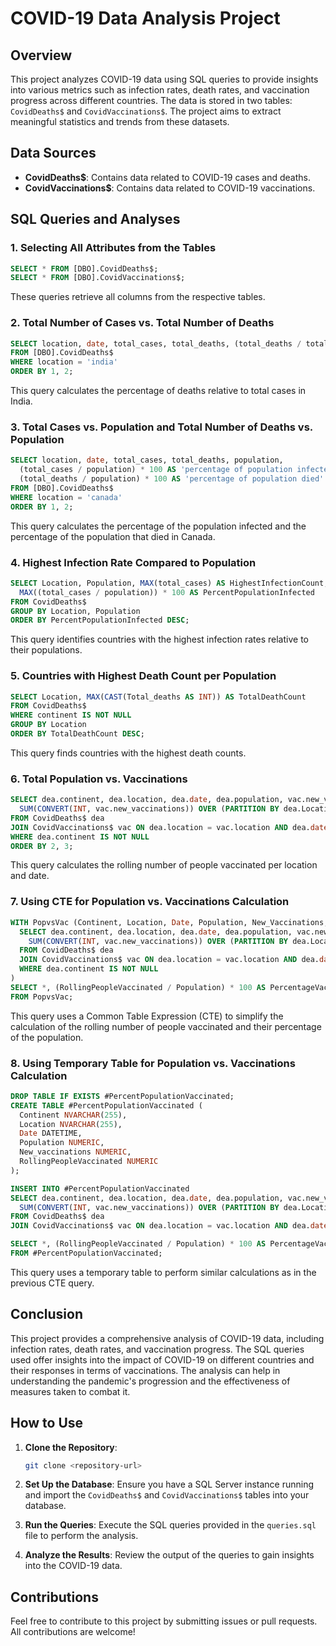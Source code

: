 # COVID-19 Data Analysis Project

## Overview

This project analyzes COVID-19 data using SQL queries to provide insights into various metrics such as infection rates, death rates, and vaccination progress across different countries. The data is stored in two tables: `CovidDeaths$` and `CovidVaccinations$`. The project aims to extract meaningful statistics and trends from these datasets.

## Data Sources

- **CovidDeaths$**: Contains data related to COVID-19 cases and deaths.
- **CovidVaccinations$**: Contains data related to COVID-19 vaccinations.

## SQL Queries and Analyses

### 1. Selecting All Attributes from the Tables
```sql
SELECT * FROM [DBO].CovidDeaths$;
SELECT * FROM [DBO].CovidVaccinations$;
```
These queries retrieve all columns from the respective tables.

### 2. Total Number of Cases vs. Total Number of Deaths
```sql
SELECT location, date, total_cases, total_deaths, (total_deaths / total_cases) * 100 AS 'percentage of deaths'
FROM [DBO].CovidDeaths$
WHERE location = 'india'
ORDER BY 1, 2;
```
This query calculates the percentage of deaths relative to total cases in India.

### 3. Total Cases vs. Population and Total Number of Deaths vs. Population
```sql
SELECT location, date, total_cases, total_deaths, population,
  (total_cases / population) * 100 AS 'percentage of population infected',
  (total_deaths / population) * 100 AS 'percentage of population died'
FROM [DBO].CovidDeaths$
WHERE location = 'canada'
ORDER BY 1, 2;
```
This query calculates the percentage of the population infected and the percentage of the population that died in Canada.

### 4. Highest Infection Rate Compared to Population
```sql
SELECT Location, Population, MAX(total_cases) AS HighestInfectionCount,
  MAX((total_cases / population)) * 100 AS PercentPopulationInfected
FROM CovidDeaths$
GROUP BY Location, Population
ORDER BY PercentPopulationInfected DESC;
```
This query identifies countries with the highest infection rates relative to their populations.

### 5. Countries with Highest Death Count per Population
```sql
SELECT Location, MAX(CAST(Total_deaths AS INT)) AS TotalDeathCount
FROM CovidDeaths$
WHERE continent IS NOT NULL
GROUP BY Location
ORDER BY TotalDeathCount DESC;
```
This query finds countries with the highest death counts.

### 6. Total Population vs. Vaccinations
```sql
SELECT dea.continent, dea.location, dea.date, dea.population, vac.new_vaccinations,
  SUM(CONVERT(INT, vac.new_vaccinations)) OVER (PARTITION BY dea.Location ORDER BY dea.location, dea.Date) AS RollingPeopleVaccinated
FROM CovidDeaths$ dea
JOIN CovidVaccinations$ vac ON dea.location = vac.location AND dea.date = vac.date
WHERE dea.continent IS NOT NULL
ORDER BY 2, 3;
```
This query calculates the rolling number of people vaccinated per location and date.

### 7. Using CTE for Population vs. Vaccinations Calculation
```sql
WITH PopvsVac (Continent, Location, Date, Population, New_Vaccinations, RollingPeopleVaccinated) AS (
  SELECT dea.continent, dea.location, dea.date, dea.population, vac.new_vaccinations,
    SUM(CONVERT(INT, vac.new_vaccinations)) OVER (PARTITION BY dea.Location ORDER BY dea.location, dea.Date) AS RollingPeopleVaccinated
  FROM CovidDeaths$ dea
  JOIN CovidVaccinations$ vac ON dea.location = vac.location AND dea.date = vac.date
  WHERE dea.continent IS NOT NULL
)
SELECT *, (RollingPeopleVaccinated / Population) * 100 AS PercentageVaccinated
FROM PopvsVac;
```
This query uses a Common Table Expression (CTE) to simplify the calculation of the rolling number of people vaccinated and their percentage of the population.

### 8. Using Temporary Table for Population vs. Vaccinations Calculation
```sql
DROP TABLE IF EXISTS #PercentPopulationVaccinated;
CREATE TABLE #PercentPopulationVaccinated (
  Continent NVARCHAR(255),
  Location NVARCHAR(255),
  Date DATETIME,
  Population NUMERIC,
  New_vaccinations NUMERIC,
  RollingPeopleVaccinated NUMERIC
);

INSERT INTO #PercentPopulationVaccinated
SELECT dea.continent, dea.location, dea.date, dea.population, vac.new_vaccinations,
  SUM(CONVERT(INT, vac.new_vaccinations)) OVER (PARTITION BY dea.Location ORDER BY dea.location, dea.Date) AS RollingPeopleVaccinated
FROM CovidDeaths$ dea
JOIN CovidVaccinations$ vac ON dea.location = vac.location AND dea.date = vac.date;

SELECT *, (RollingPeopleVaccinated / Population) * 100 AS PercentageVaccinated
FROM #PercentPopulationVaccinated;
```
This query uses a temporary table to perform similar calculations as in the previous CTE query.

## Conclusion

This project provides a comprehensive analysis of COVID-19 data, including infection rates, death rates, and vaccination progress. The SQL queries used offer insights into the impact of COVID-19 on different countries and their responses in terms of vaccinations. The analysis can help in understanding the pandemic's progression and the effectiveness of measures taken to combat it.

## How to Use

1. **Clone the Repository**: 
   ```sh
   git clone <repository-url>
   ```

2. **Set Up the Database**:
   Ensure you have a SQL Server instance running and import the `CovidDeaths$` and `CovidVaccinations$` tables into your database.

3. **Run the Queries**:
   Execute the SQL queries provided in the `queries.sql` file to perform the analysis.

4. **Analyze the Results**:
   Review the output of the queries to gain insights into the COVID-19 data.

## Contributions

Feel free to contribute to this project by submitting issues or pull requests. All contributions are welcome!

